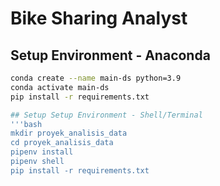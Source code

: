 # Bike Sharing Analyst

## Setup Environment - Anaconda
```bash
conda create --name main-ds python=3.9
conda activate main-ds
pip install -r requirements.txt

## Setup Setup Environment - Shell/Terminal
'''bash
mkdir proyek_analisis_data
cd proyek_analisis_data
pipenv install
pipenv shell
pip install -r requirements.txt
